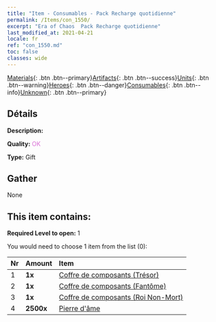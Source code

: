 ```yaml
---
title: "Item - Consumables - Pack Recharge quotidienne"
permalink: /Items/con_1550/
excerpt: "Era of Chaos  Pack Recharge quotidienne"
last_modified_at: 2021-04-21
locale: fr
ref: "con_1550.md"
toc: false
classes: wide
---
```

 [Materials](/fr/Items/){: .btn .btn--primary}[Artifacts](/fr/Items/Artifacts/){: .btn .btn--success}[Units](/fr/Items/Units/){: .btn .btn--warning}[Heroes](/fr/Items/Heroes/){: .btn .btn--danger}[Consumables](/fr/Items/Consumables/){: .btn .btn--info}[Unknown](/fr/Items/Unknown/){: .btn .btn--primary}

## Détails
 **Description:** 

 **Quality:** <span style="color: #DA70D6">OK</span>

 **Type:** Gift

## Gather

  None

## This item contains:

 **Required Level to open:** 1

 You would need to choose 1 item from the list (0):

  | Nr | Amount |     Item    |
  |:---|:-------|:------------|
  | 1 |  **1x** | [Coffre de composants (Trésor)](/fr/Items/con_1383/) |  | 
  | 2 |  **1x** | [Coffre de composants (Fantôme)](/fr/Items/con_1339/) |  | 
  | 3 |  **1x** | [Coffre de composants (Roi Non-Mort)](/fr/Items/con_1340/) |  | 
  | 4 |  **2500x** | [Pierre d'âme ](/fr/Items/con_923/) |  | 

